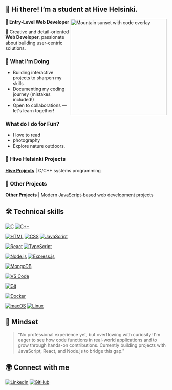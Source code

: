  
## 👋 Hi there! I’m a student at Hive Helsinki.

<img src="https://media4.giphy.com/media/v1.Y2lkPTc5MGI3NjExZXJ5aDU3am90c2pobmF6OXZyN3JqZ3pvdHkya3dhMHhwOWI2eDh2NCZlcD12MV9pbnRlcm5hbF9naWZfYnlfaWQmY3Q9Zw/KQH0WCrlQNWD3uvSZX/giphy.gif" width="300" align="right" alt="Mountain sunset with code overlay"/>

**📌 Entry-Level Web Developer**

🌟 Creative and detail-oriented **Web Developer**, passionate about building user-centric solutions. 

### 🚀 What I'm Doing
- Building interactive projects to sharpen my skills
- Documenting my coding journey (mistakes included!)
- Open to collaborations — let's learn together!

### What do I do for Fun?
- I love to read
- photography
- Explore nature outdoors.

### 🚀 Hive Helsinki Projects
[**Hive Projects**](https://github.com/coding-school-projects) | C/C++ systems programming

### 🚀 Other Projects
[**Other Projects**](https://github.com/full-stack-projects) | Modern JavaScript-based web development projects

## 🛠️ Technical skills

[![C](https://img.shields.io/badge/C-A8B9CC?style=for-the-badge&logo=c&logoColor=black)](https://en.cppreference.com/w/c/language)
[![C++](https://img.shields.io/badge/C++-00599C?style=for-the-badge&logo=cplusplus&logoColor=white)](https://isocpp.org/)

[![HTML](https://img.shields.io/badge/HTML-E34F26?style=for-the-badge&logo=html5&logoColor=white)](https://developer.mozilla.org/en-US/docs/Web/HTML)
[![CSS](https://img.shields.io/badge/CSS-1572B6?style=for-the-badge&logo=css3&logoColor=white)](https://developer.mozilla.org/en-US/docs/Web/CSS)
[![JavaScript](https://img.shields.io/badge/JavaScript-F7DF1E?style=for-the-badge&logo=javascript&logoColor=black)](https://developer.mozilla.org/en-US/docs/Web/JavaScript)

[![React](https://img.shields.io/badge/React-61DAFB?style=for-the-badge&logo=react&logoColor=black)](https://reactjs.org/)
[![TypeScript](https://img.shields.io/badge/TypeScript-3178C6?style=for-the-badge&logo=typescript&logoColor=white)](https://www.typescriptlang.org/)

[![Node.js](https://img.shields.io/badge/Node.js-339933?style=for-the-badge&logo=nodedotjs&logoColor=white)](https://nodejs.org/)
[![Express.js](https://img.shields.io/badge/Express.js-000000?style=for-the-badge&logo=express&logoColor=white)](https://expressjs.com/)

[![MongoDB](https://img.shields.io/badge/MongoDB-47A248?style=for-the-badge&logo=mongodb&logoColor=white)](https://www.mongodb.com/)

[![VS Code](https://img.shields.io/badge/VS_Code-007ACC?style=for-the-badge&logo=visual-studio-code&logoColor=white)](https://code.visualstudio.com/)

[![Git](https://img.shields.io/badge/Git-F05032?style=for-the-badge&logo=git&logoColor=white)](https://git-scm.com/)

[![Docker](https://img.shields.io/badge/Docker-2496ED?style=for-the-badge&logo=docker&logoColor=white)](https://www.docker.com/)

[![macOS](https://img.shields.io/badge/macOS-000000?style=for-the-badge&logo=apple&logoColor=white)](https://www.apple.com/macos/)
[![Linux](https://img.shields.io/badge/Linux-FCC624?style=for-the-badge&logo=linux&logoColor=black)](https://www.linux.org/)

<!---
## 📊 GitHub Stats

![Top Languages](https://github-readme-stats.vercel.app/api/top-langs/?username=cpoonkodi&layout=compact&theme=dark) 

![GitHub Stats](https://github-readme-stats.vercel.app/api?username=cpoonkodi&show_icons=true&theme=radical)
-->

## 🌱 Mindset
> "No professional experience yet, but overflowing with curiosity! I'm eager to see how code functions in real-world applications and to grow through hands-on contributions. Currently building projects with JavaScript, React, and Node.js to bridge this gap."

## 🌍 Connect with me
[![LinkedIn](https://img.shields.io/badge/LinkedIn-0A66C2?style=for-the-badge&logo=linkedin&logoColor=white)](https://www.linkedin.com/in/cpoonkodi/)
[![GitHub](https://img.shields.io/badge/GitHub-181717?style=for-the-badge&logo=github&logoColor=white)](https://github.com/cpoonkodi)
